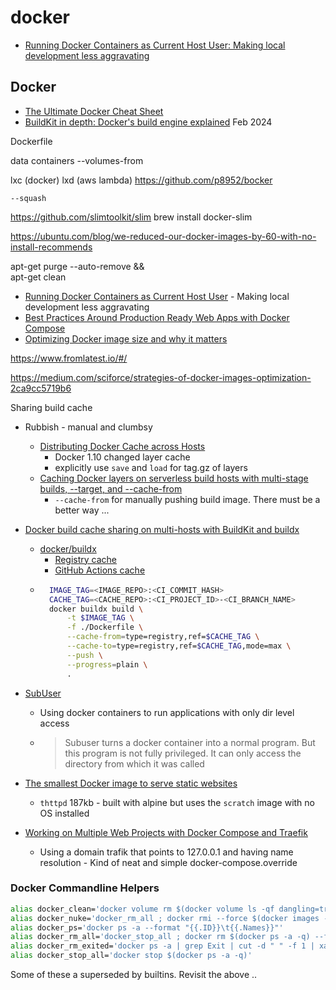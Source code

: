 docker
======

* [Running Docker Containers as Current Host User: Making local development less aggravating](https://jtreminio.com/blog/running-docker-containers-as-current-host-user/)


Docker
------

* [The Ultimate Docker Cheat Sheet](https://devopscycle.com/blog/the-ultimate-docker-cheat-sheet/)
* [BuildKit in depth: Docker's build engine explained](https://depot.dev/blog/buildkit-in-depth) Feb 2024

Dockerfile



data containers --volumes-from

lxc (docker)
lxd (aws lambda)
https://github.com/p8952/bocker


`--squash`

https://github.com/slimtoolkit/slim
brew install docker-slim

https://ubuntu.com/blog/we-reduced-our-docker-images-by-60-with-no-install-recommends

apt-get purge   --auto-remove && \
apt-get clean

* [Running Docker Containers as Current Host User](https://jtreminio.com/blog/running-docker-containers-as-current-host-user/) - Making local development less aggravating
* [Best Practices Around Production Ready Web Apps with Docker Compose](https://nickjanetakis.com/blog/best-practices-around-production-ready-web-apps-with-docker-compose)
* [Optimizing Docker image size and why it matters](https://contains.dev/blog/optimizing-docker-image-size)

https://www.fromlatest.io/#/

https://medium.com/sciforce/strategies-of-docker-images-optimization-2ca9cc5719b6

Sharing build cache

* Rubbish - manual and clumbsy
    * [Distributing Docker Cache across Hosts](https://runnable.com/blog/distributing-docker-cache-across-hosts)
        * Docker 1.10 changed layer cache
        * explicitly use `save` and `load` for tag.gz of layers
    * [Caching Docker layers on serverless build hosts with multi-stage builds, --target, and --cache-from](https://andrewlock.net/caching-docker-layers-on-serverless-build-hosts-with-multi-stage-builds---target,-and---cache-from/)
        * `--cache-from` for manually pushing build image. There must be a better way ...
* [Docker build cache sharing on multi-hosts with BuildKit and buildx](https://medium.com/titansoft-engineering/docker-build-cache-sharing-on-multi-hosts-with-buildkit-and-buildx-eb8f7005918e)
    * [docker/buildx](https://github.com/docker/buildx)
        * [Registry cache](https://docs.docker.com/build/cache/backends/registry/)
        * [GitHub Actions cache](https://docs.docker.com/build/cache/backends/gha/)
    * ```bash
        IMAGE_TAG=<IMAGE_REPO>:<CI_COMMIT_HASH>
        CACHE_TAG=<CACHE_REPO>:<CI_PROJECT_ID>-<CI_BRANCH_NAME>
        docker buildx build \
            -t $IMAGE_TAG \
            -f ./Dockerfile \
            --cache-from=type=registry,ref=$CACHE_TAG \
            --cache-to=type=registry,ref=$CACHE_TAG,mode=max \
            --push \
            --progress=plain \
            .
        ```

* [SubUser](https://subuser.org/)
    * Using docker containers to run applications with only dir level access
    * > Subuser turns a docker container into a normal program. But this program is not fully privileged. It can only access the directory from which it was called

* [The smallest Docker image to serve static websites](https://lipanski.com/posts/smallest-docker-image-static-website)
    * `thttpd` 187kb - built with alpine but uses the `scratch` image with no OS installed
* [Working on Multiple Web Projects with Docker Compose and Traefik](https://georgek.github.io/blog/posts/multiple-web-projects-traefik/)
    * Using a domain trafik that points to 127.0.0.1 and having name resolution - Kind of neat and simple docker-compose.override


### Docker Commandline Helpers

```bash
alias docker_clean='docker volume rm $(docker volume ls -qf dangling=true) ; docker rm $(docker ps -q -f status=exited) ; docker rmi $(docker images -q -f dangling=true)'
alias docker_nuke='docker_rm_all ; docker rmi --force $(docker images -q -a) ; docker volume rm $(docker volume ls -qf dangling=true) ; docker network rm $(docker network ls -q)'
alias docker_ps='docker ps -a --format "{{.ID}}\t{{.Names}}"'
alias docker_rm_all='docker_stop_all ; docker rm $(docker ps -a -q) --force'
alias docker_rm_exited='docker ps -a | grep Exit | cut -d " " -f 1 | xargs docker rm'
alias docker_stop_all='docker stop $(docker ps -a -q)'
```
Some of these a superseded by builtins. Revisit the above ..
